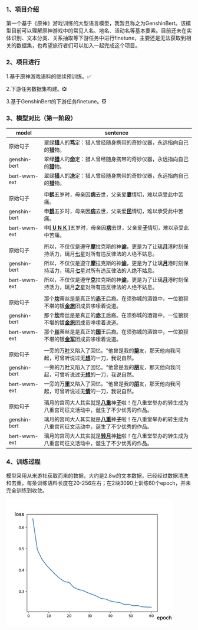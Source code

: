 ### 1、项目介绍

第一个基于《原神》游戏训练的大型语言模型，我暂且称之为GenshinBert。该模型目前可以理解原神游戏中的常见人名、地名、活动名等基本要素。目前还未在实体识别、文本分类、关系抽取等下游任务中进行finetune，主要还是无法获取到相关的数据集，也希望旅行者们可以加入一起完成这个项目。

### 2、项目进行

1.基于原神游戏语料的继续预训练。✅

2.下游任务数据集构建。❎

3.基于GenshinBert的下游任务finetune。❎



### 3、模型对比（第一阶段）

| model        | sentence                                                     |
| ------------ | ------------------------------------------------------------ |
| 原始句子     | 翠绿<u>**猎**</u>人的<u>**笃**</u>定：猎人曾经随身携带的奇妙仪器，永远指向自己的<u>**猎**</u>物。 |
| genshin-bert | 翠绿<u>**猎**</u>人的<u>**命**</u>定：猎人曾经随身携带的奇妙仪器，永远指向自己的<u>**猎**</u>物。 |
| bert-wwm-ext | 翠绿<u>**猎**</u>人的<u>**决**</u>定：猎人曾经随身携带的奇妙仪器，永远指向自己的<u>**猎**</u>物。 |
|              |                                                              |
| 原始句子     | 申<u>**鹤**</u>五岁时，母亲因<u>**病**</u>去世，父亲爱<u>**妻**</u>情切，难以承受此中苦痛。 |
| genshin-bert | 申<u>**鹤**</u>五岁时，母亲因<u>**病**</u>去世，父亲爱<u>**民**</u>情切，难以承受此中苦痛。 |
| bert-wwm-ext | 申<u>**[ U N K ]**</u>五岁时，母亲因<u>**病**</u>去世，父亲爱<u>**子**</u>情切，难以承受此中苦痛。 |
|              |                                                              |
| 原始句子     | 所以，不仅仅是遵守<u>**摩**</u>拉克斯的神<u>**谕**</u>，更是为了让璃<u>**月**</u>港时刻保持活力，璃月<u>**七**</u>星对所有违反律法的人绝不姑息。 |
| genshin-bert | 所以，不仅仅是遵守<u>**摩**</u>拉克斯的神<u>**谕**</u>，更是为了让璃<u>**月**</u>港时刻保持活力，璃月<u>**七**</u>星对所有违反律法的人绝不姑息。 |
| bert-wwm-ext | 所以，不仅仅是遵守<u>**克**</u>拉克斯的神<u>**谕**</u>，更是为了让璃<u>**月**</u>港时刻保持活力，璃月<u>**之**</u>星对所有违反律法的人绝不姑息。 |
|              |                                                              |
| 原始句子     | 那个<u>**坎**</u>蒂丝是是真正的<u>**赤**</u>王后裔。在须弥城的酒馆中，一位狼狈不堪的镀<u>**金旅**</u>团成员哆嗦着说道。 |
| genshin-bert | 那个<u>**坎**</u>蒂丝是是真正的<u>**赤**</u>王后裔。在须弥城的酒馆中，一位狼狈不堪的镀<u>**金旅**</u>团成员哆嗦着说道。 |
| bert-wwm-ext | 那个<u>**丝**</u>蒂丝是是真正的<u>**国**</u>王后裔。在须弥城的酒馆中，一位狼狈不堪的镀<u>**金军**</u>团成员哆嗦着说道。 |
|              |                                                              |
| 原始句子     | 一旁的万<u>**叶**</u>又陷入了回忆。“他曾是我的<u>**挚**</u>友，那天他向我问起，可曾听说过无<u>**想**</u>的一刀，我说自然。 |
| genshin-bert | 一旁的万<u>**叶**</u>又陷入了回忆。“他曾是我的<u>**朋**</u>友，那天他向我问起，可曾听说过无<u>**想**</u>的一刀，我说自然。 |
| bert-wwm-ext | 一旁的万<u>**里**</u>又陷入了回忆。“他曾是我的<u>**朋**</u>友，那天他向我问起，可曾听说过无<u>**情**</u>的一刀，我说自然。 |
|              |                                                              |
| 原始句子     | 璃月的宫司大人其实就是<u>**八重**</u>神<u>**子**</u>啦！在八重堂举办的转生成为八重宫司征文活动中，诞生了不少优秀的作品。 |
| genshin-bert | 璃月的宫司大人其实就是<u>**八重**</u>神<u>**子**</u>啦！在八重堂举办的转生成为八重宫司征文活动中，诞生了不少优秀的作品。 |
| bert-wwm-ext | 璃月的宫司大人其实就是<u>**转月**</u>神<u>**社**</u>啦！在八重堂举办的转生成为八重宫司征文活动中，诞生了不少优秀的作品。 |

### 4、训练过程

模型采用从米游社获取而来的数据，大约是2.8w的文本数据，已经经过数据清洗和去重，每条训练语料长度在20-256左右；在2块3090上训练60个epoch，并未完全训练到收敛。

<img src="src/3F50B7F8-AAEF-4429-8D11-D8D7AEFA7CBE.png" alt="3F50B7F8-AAEF-4429-8D11-D8D7AEFA7CBE" style="zoom:50%;" />

